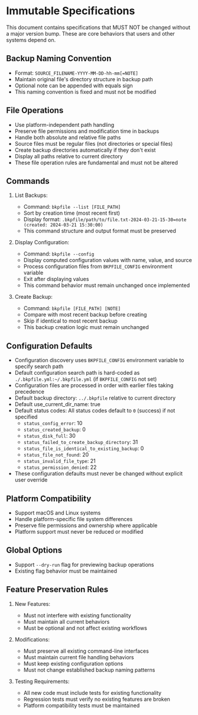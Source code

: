 # Immutable Specifications

This document contains specifications that MUST NOT be changed without a major version bump. These are core behaviors that users and other systems depend on.

## Backup Naming Convention
- Format: `SOURCE_FILENAME-YYYY-MM-DD-hh-mm[=NOTE]`
- Maintain original file's directory structure in backup path
- Optional note can be appended with equals sign
- This naming convention is fixed and must not be modified

## File Operations
- Use platform-independent path handling
- Preserve file permissions and modification time in backups
- Handle both absolute and relative file paths
- Source files must be regular files (not directories or special files)
- Create backup directories automatically if they don't exist
- Display all paths relative to current directory
- These file operation rules are fundamental and must not be altered

## Commands
1. List Backups:
   - Command: `bkpfile --list [FILE_PATH]`
   - Sort by creation time (most recent first)
   - Display format: `.bkpfile/path/to/file.txt-2024-03-21-15-30=note (created: 2024-03-21 15:30:00)`
   - This command structure and output format must be preserved

2. Display Configuration:
   - Command: `bkpfile --config`
   - Display computed configuration values with name, value, and source
   - Process configuration files from `BKPFILE_CONFIG` environment variable
   - Exit after displaying values
   - This command behavior must remain unchanged once implemented

3. Create Backup:
   - Command: `bkpfile [FILE_PATH] [NOTE]`
   - Compare with most recent backup before creating
   - Skip if identical to most recent backup
   - This backup creation logic must remain unchanged

## Configuration Defaults
- Configuration discovery uses `BKPFILE_CONFIG` environment variable to specify search path
- Default configuration search path is hard-coded as `./.bkpfile.yml:~/.bkpfile.yml` (if `BKPFILE_CONFIG` not set)
- Configuration files are processed in order with earlier files taking precedence
- Default backup directory: `../.bkpfile` relative to current directory
- Default use_current_dir_name: true
- Default status codes: All status codes default to `0` (success) if not specified
  - `status_config_error`: 10
  - `status_created_backup`: 0
  - `status_disk_full`: 30
  - `status_failed_to_create_backup_directory`: 31
  - `status_file_is_identical_to_existing_backup`: 0
  - `status_file_not_found`: 20
  - `status_invalid_file_type`: 21
  - `status_permission_denied`: 22
- These configuration defaults must never be changed without explicit user override

## Platform Compatibility
- Support macOS and Linux systems
- Handle platform-specific file system differences
- Preserve file permissions and ownership where applicable
- Platform support must never be reduced or modified

## Global Options
- Support `--dry-run` flag for previewing backup operations
- Existing flag behavior must be maintained

## Feature Preservation Rules
1. New Features:
   - Must not interfere with existing functionality
   - Must maintain all current behaviors
   - Must be optional and not affect existing workflows

2. Modifications:
   - Must preserve all existing command-line interfaces
   - Must maintain current file handling behaviors
   - Must keep existing configuration options
   - Must not change established backup naming patterns

3. Testing Requirements:
   - All new code must include tests for existing functionality
   - Regression tests must verify no existing features are broken
   - Platform compatibility tests must be maintained 
